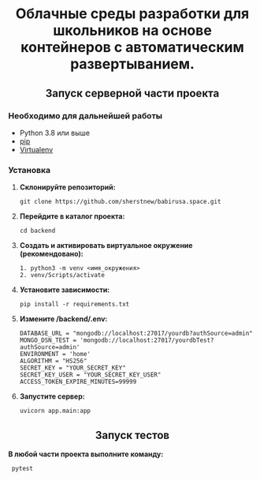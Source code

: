 <h1 align="center">Облачные среды разработки для школьников на основе контейнеров с автоматическим развертыванием.</a> 
<h2 align="center">Запуск серверной части проекта</h2>

### Необходимо для дальнейшей работы

- Python 3.8 или выше
- [pip](https://pip.pypa.io/en/stable/)
- [Virtualenv](https://pypi.org/project/virtualenv/)

### Установка

1. **Склонируйте репозиторий:**

    ```shell
    git clone https://github.com/sherstnew/babirusa.space.git
    ```

2. **Перейдите в каталог проекта:**

    ```shell
    cd backend
    ```

3. **Создать и активировать виртуальное окружение (рекомендовано):**

    ```shell
    1. python3 -m venv <имя_окружения>
    2. venv/Scripts/activate
    ```
4. **Установите зависимости:**

    ```shell
    pip install -r requirements.txt
    ```
5. **Измените /backend/.env:**

    ```
    DATABASE_URL = "mongodb://localhost:27017/yourdb?authSource=admin"
    MONGO_DSN_TEST = 'mongodb://localhost:27017/yourdbTest?authSource=admin'
    ENVIRONMENT = 'home'
    ALGORITHM = "HS256"
    SECRET_KEY = "YOUR_SECRET_KEY"
    SECRET_KEY_USER = "YOUR_SECRET_KEY_USER"
    ACCESS_TOKEN_EXPIRE_MINUTES=99999
    
    ```
6. **Запустите сервер:**

    ```shell
    uvicorn app.main:app
    ```

<h2 align="center">Запуск тестов</h2>

**В любой части проекта выполните команду:**

   ```shell
    pytest
   ```



